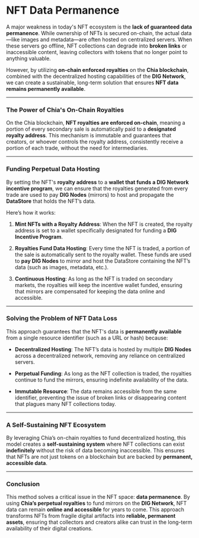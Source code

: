 # NFT Data Permanence

A major weakness in today's NFT ecosystem is the **lack of guaranteed data permanence**. While ownership of NFTs is secured on-chain, the actual data—like images and metadata—are often hosted on centralized servers. When these servers go offline, NFT collections can degrade into **broken links** or inaccessible content, leaving collectors with tokens that no longer point to anything valuable.

However, by utilizing **on-chain enforced royalties** on the **Chia blockchain**, combined with the decentralized hosting capabilities of the **DIG Network**, we can create a sustainable, long-term solution that ensures **NFT data remains permanently available**.

---

### The Power of Chia's On-Chain Royalties

On the Chia blockchain, **NFT royalties are enforced on-chain**, meaning a portion of every secondary sale is automatically paid to a **designated royalty address**. This mechanism is immutable and guarantees that creators, or whoever controls the royalty address, consistently receive a portion of each trade, without the need for intermediaries.

---

### Funding Perpetual Data Hosting

By setting the NFT's **royalty address** to a **wallet that funds a DIG Network incentive program**, we can ensure that the royalties generated from every trade are used to pay **DIG Nodes** (mirrors) to host and propagate the **DataStore** that holds the NFT’s data.

Here’s how it works:

1. **Mint NFTs with a Royalty Address**: When the NFT is created, the royalty address is set to a wallet specifically designated for funding a **DIG Incentive Program**.
   
2. **Royalties Fund Data Hosting**: Every time the NFT is traded, a portion of the sale is automatically sent to the royalty wallet. These funds are used to **pay DIG Nodes** to mirror and host the DataStore containing the NFT’s data (such as images, metadata, etc.).

3. **Continuous Hosting**: As long as the NFT is traded on secondary markets, the royalties will keep the incentive wallet funded, ensuring that mirrors are compensated for keeping the data online and accessible.

---

### Solving the Problem of NFT Data Loss

This approach guarantees that the NFT's data is **permanently available** from a single resource identifier (such as a URL or hash) because:

- **Decentralized Hosting**: The NFT’s data is hosted by multiple **DIG Nodes** across a decentralized network, removing any reliance on centralized servers.
  
- **Perpetual Funding**: As long as the NFT collection is traded, the royalties continue to fund the mirrors, ensuring indefinite availability of the data.

- **Immutable Resource**: The data remains accessible from the same identifier, preventing the issue of broken links or disappearing content that plagues many NFT collections today.

---

### A Self-Sustaining NFT Ecosystem

By leveraging Chia’s on-chain royalties to fund decentralized hosting, this model creates a **self-sustaining system** where NFT collections can exist **indefinitely** without the risk of data becoming inaccessible. This ensures that NFTs are not just tokens on a blockchain but are backed by **permanent, accessible data**.

---

### Conclusion

This method solves a critical issue in the NFT space: **data permanence**. By using **Chia’s perpetual royalties** to fund mirrors on the **DIG Network**, NFT data can remain **online and accessible** for years to come. This approach transforms NFTs from fragile digital artifacts into **reliable, permanent assets**, ensuring that collectors and creators alike can trust in the long-term availability of their digital creations.
